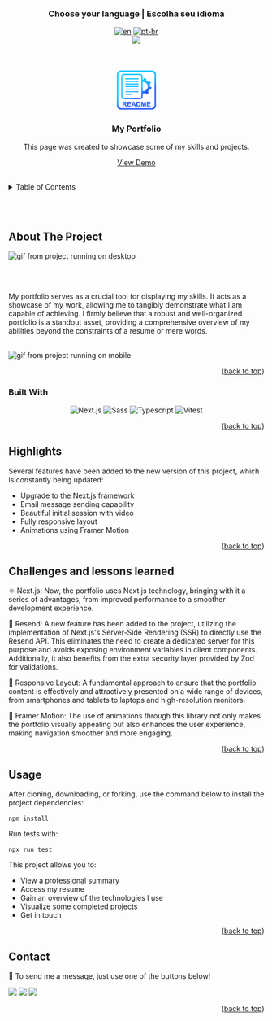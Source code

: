 ### <div align="center">Choose your language | Escolha seu idioma </div>

<div align="center">

[![en](https://img.shields.io/badge/lang-en-red.svg)](https://github.com/edilan-ribeiro/my-portfolio/blob/main/README.en.md)
[![pt-br](https://img.shields.io/badge/lang-pt--br-green.svg)](https://github.com/edilan-ribeiro/my-portfolio/blob/main/README.md) <br>
<img src="https://user-images.githubusercontent.com/73097560/115834477-dbab4500-a447-11eb-908a-139a6edaec5c.gif">

</div>
<br>
<a name="readme-top"></a>


<br />
<div align="center">
 <a href="https://github.com/edilan-ribeiro/my-portfolio">
    <img src="./public/readme/logo.png" alt="Logo" width="80" height="80">
  </a>

<h3 align="center">My Portfolio</h3>

  <p align="center">
   This page was created to showcase some of my skills and projects.
  </p>
  
  <a href="https://my-portfolio-rho-neon.vercel.app/">View Demo</a>
</div>

<br>

<details>
  <summary>Table of Contents</summary>
  <ol>
    <li>
      <a href="#about-the-project">About The Project</a>
      <ul>
        <li><a href="#built-with">Built With</a></li>
        <li><a href="#highlights">highlights</a></li>
        <li><a href="#challenges-and-lessons-learned">Challenges and lessons learned</a></li>
      </ul>
    </li>
    <li><a href="#usage">Usage</a></li>
    <li><a href="#contact">Contact</a></li>
  </ol>
</details>

<br><br>

## About The Project

 <img src="./public/readme/desktop.gif" alt="gif from project running on desktop" width="360" height="270">

<br><br>

My portfolio serves as a crucial tool for displaying my skills. It acts as a showcase of my work, allowing me to tangibly demonstrate what I am capable of achieving. I firmly believe that a robust and well-organized portfolio is a standout asset, providing a comprehensive overview of my abilities beyond the constraints of a resume or mere words.

<br>

<img src="./public/readme/mobile.gif" alt="gif from project running on mobile" width="150" height="330">


<p align="right">(<a href="#readme-top">back to top</a>)</p>



### Built With

<div align="center">

![Next.js](https://img.shields.io/badge/Next.js-000000.svg?style=for-the-badge&logo=nextdotjs&logoColor=white)
![Sass](https://img.shields.io/badge/Sass-CC6699.svg?style=for-the-badge&logo=Sass&logoColor=white)
![Typescript](https://img.shields.io/badge/TypeScript-3178C6.svg?style=for-the-badge&logo=TypeScript&logoColor=white)
![Vitest](https://img.shields.io/badge/Vitest-6E9F18.svg?style=for-the-badge&logo=Vitest&logoColor=white)

</div>


<p align="right">(<a href="#readme-top">back to top</a>)</p>


## Highlights

Several features have been added to the new version of this project, which is constantly being updated:

- Upgrade to the Next.js framework
- Email message sending capability
- Beautiful initial session with video
- Fully responsive layout
- Animations using Framer Motion

<p align="right">(<a href="#readme-top">back to top</a>)</p>

## Challenges and lessons learned


⚛️ Next.js: Now, the portfolio uses Next.js technology, bringing with it a series of advantages, from improved performance to a smoother development experience.

📧 Resend: A new feature has been added to the project, utilizing the implementation of Next.js's Server-Side Rendering (SSR) to directly use the Resend API. This eliminates the need to create a dedicated server for this purpose and avoids exposing environment variables in client components. Additionally, it also benefits from the extra security layer provided by Zod for validations.

📱 Responsive Layout: A fundamental approach to ensure that the portfolio content is effectively and attractively presented on a wide range of devices, from smartphones and tablets to laptops and high-resolution monitors.

🤹 Framer Motion: The use of animations through this library not only makes the portfolio visually appealing but also enhances the user experience, making navigation smoother and more engaging.


<p align="right">(<a href="#readme-top">back to top</a>)</p>

## Usage

After cloning, downloading, or forking, use the command below to install the project dependencies:
```shell
npm install
```
Run tests with: 
```shell
npx run test
```

This project allows you to:

- View a professional summary
- Access my resume
- Gain an overview of the technologies I use
- Visualize some completed projects
- Get in touch

<p align="right">(<a href="#readme-top">back to top</a>)</p>

## Contact

💌 To send me a message, just use one of the buttons below!<br>

  <a href = "mailto:edilanbusiness@gmail.com" target="_blank"><img src="https://img.shields.io/badge/-gmail-333333?style=flat&logo=gmail&logoColor=EA4335" height="25"></a>
  <a href="https://www.linkedin.com/in/edilan-ribeiro-santos" target="_blank"><img src="https://img.shields.io/badge/-linkedin-333333?style=flat&logo=linkedin&logoColor=0A66C2" height="25"></a> 
  <a href="https://whatsa.me/5561983769634/?t=Hello,%20I%20came%20from%20your%20GitHub!" target="_blank">
  <img src="https://img.shields.io/badge/-whatsapp-333333?style=flat&logo=whatsapp&logoColor=25D366" height="25"></a>



<p align="right">(<a href="#readme-top">back to top</a>)</p>
